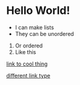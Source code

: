 # Hello World!

  * I can make lists
  * They can be unordered

 1. Or ordered
 2. Like this

[link to cool thing](google.com)

[different link type][ggl]

[ggl]: google.com
